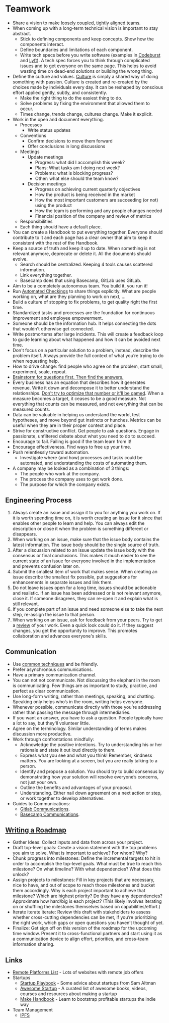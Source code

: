 # Teamwork

* Share a vision to make [loosely coupled, tightly aligned teams](https://labs.spotify.com/2014/03/27/spotify-engineering-culture-part-1/).
* When coming up with a long-term technical vision is important to stay abstract.
  * Stick to defining components and keep concepts. Show how the components interact.
  * Define boundaries and limitations of each component.
  * Write tech specs before you write software \(examples in [Codeburst](https://codeburst.io/on-writing-tech-specs-6404c9791159) and [Lyft](https://eng.lyft.com/awesome-tech-specs-86eea8e45bb9)\). A tech spec forces you to think through complicated issues and to get everyone on the same page. This helps to avoid wasting time on dead-end solutions or building the wrong thing.
* Define the culture and values. [Culture](https://github.com/bjeanes/culture/blob/master/culture_and_ethos.md) is simply a shared way of doing something with passion. Culture is created and re-created by the choices made by individuals every day. It can be reshaped by conscious effort applied gently, subtly, and consistently.
  * Make the right thing to do the easiest thing to do.
  * Solve problems by fixing the environment that allowed them to occur.
  * Times change, trends change, cultures change. Make it explicit.
* Work in the open and document everything.
  * Processes
    * Write status updates
  * Conventions
    * Confirm decisions to move them forward
    * Offer conclusions in long discussions
  * Meetings
    * Update meetings
      * Progress: what did I accomplish this week?
      * Plans: What tasks am I doing next week?
      * Problems: what is blocking progress?
      * Other: what else should the team know?
    * Decision meetings
      * Progress on achieving current quarterly objectives
      * How the product is being received in the market
      * How the most important customers are succeeding (or not) using the product
      * How the team is performing and any people changes needed
      * Financial position of the company and review of metrics
  * Responsibilities
  * Each thing should have a default place.
* You can create a Handbook to put everything together. Everyone should contribute to it and each page has a clear owner that aim to keep it consistent with the rest of the Handbook.
* Keep a source of truth and keep it up to date. When something is not relevant anymore, deprecate or delete it. All the documents should evolve.
  * Search should be centralized. Keeping 4 tools causes scattered information.
  * Link everything together.
  * Basecamp does that using Basecamp, GitLab uses GitLab.
* Aim to be a completely autonomous team. You build it, you run it!
* Run [Automated Checkings](https://basecamp.com/features/checkins) to share things explicitly. What are people working on, what are they planning to work on next, ...
* Build a culture of stopping to fix problems, to get quality right the first time.
* Standardized tasks and processes are the foundation for continuous improvement and employee empowerment.
* Someone should be the information hub. It helps connecting the dots that wouldn’t otherwise get connected.
* Write postmortems after large incidents. This will create a feedback loop to guide learning about what happened and how it can be avoided next time.
* Don't focus on a particular solution to a problem, instead, describe the problem itself. Always provide the full context of what you’re trying to do when requesting help.
* How to drive change: find people who agree on the problem, start small, experiment, scale, repeat.
* [Brainstorm for questions first. Then find the answers.](https://getpocket.com/explore/item/better-brainstorming)
* Every business has an equation that describes how it generates revenue. Write it down and decompose it to better understand the relationships. [Don't try to optimize that number or it'll be gamed](https://www.fast.ai/2019/09/24/metrics/). When a measure becomes a target, it ceases to be a good measure. Not everything that counts can be measured, and not everything that can be measured counts.
* Data can be valuable in helping us understand the world, test hypotheses, and move beyond gut instincts or hunches. Metrics can be useful when they are in their proper context and place.
* Strive for constructive conflict. Get people to ask questions. Engage in passionate, unfiltered debate about what you need to do to succeed.
* Encourage to fail. Failing is good if the team learn from it!
* Encourage effectiveness. Find ways to free up your time.
* Push relentlessly toward automation.
  * Investigate where \(and how\) processes and tasks could be automated, and understanding the costs of automating them.
* A company may be looked as a combination of 3 things:
  * The people who work at the company.
  * The process the company uses to get work done.
  * The purpose for which the company exists.

## Engineering Process

1. Always create an issue and assign it to you for anything you work on. If it is worth spending time on, it is worth creating an issue for it since that enables other people to learn and help. You can always edit the description or close it when the problem is something different or disappears.
2. When working on an issue, make sure that the issue body contains the latest information. The issue body should be the single source of truth.
3. After a discussion related to an issue update the issue body with the consensus or final conclusions. This makes it much easier to see the current state of an issue for everyone involved in the implementation and prevents confusion later on.
4. Submit the smallest item of work that makes sense. When creating an issue describe the smallest fix possible, put suggestions for enhancements in separate issues and link them.
5. Do not leave issues open for a long time, issues should be actionable and realistic. If an issue has been addressed or is not relevant anymore, close it. If someone disagrees, they can re-open it and explain what is still relevant.
6. If you complete part of an issue and need someone else to take the next step, re-assign the issue to that person.
7. When working on an issue, ask for feedback from your peers. Try to get a [review](https://github.com/thoughtbot/guides/tree/master/code-review) of your work. Even a quick look could do it. If they suggest changes, you get the opportunity to improve. This promotes collaboration and advances everyone's skills.

## Communication

* Use [common techniques](https://github.com/davidgasquez/handbook/blob/master/content/communications.md) and be friendly.
* Prefer asynchronous communications.
* Have a primary communication channel.
* You can not not communicate. Not discussing the elephant in the room is communicating. Few things are as important to study, practice, and perfect as clear communication.
* Use long-form writing, rather than meetings, speaking, and chatting. Speaking only helps who’s in the room, writing helps everyone.
* Whenever possible, communicate directly with those you're addressing rather than passing the message through intermediaries.
* If you want an answer, you have to ask a question. People typically have a lot to say, but they'll volunteer little.
* Agree on the terminology. Similar understanding of terms makes discussion more productive.
* Work through confrontations mindfully:
  * Acknowledge the positive intentions. Try to understanding his or her rationale and state it out loud directly to them.
  * Express what you see and what you think! Remember, kindness matters. You are looking at a screen, but you are really talking to a person.
  * Identify and propose a solution. You should try to build consensus by demonstrating how your solution will resolve everyone’s concerns, not just your own.
  * Outline the benefits and advantages of your proposal.
  * Understanding. Either nail down agreement on a next action or step, or work together to develop alternatives.
* Guides to Communications:
  * [Gitlab Communications](https://about.gitlab.com/handbook/communication/).
  * [Basecamp Communications](https://basecamp.com/guides/how-we-communicate).

## [Writing a Roadmap](https://github.com/ipfs/team-mgmt/blob/master/ROADMAP_HOW_TO.md)

* Gather Ideas: Collect inputs and data from across your project.
* Draft top-level goals: Create a vision statement with the top problems you aim to solve. What is important to achieve? For whom? Why?
* Chunk progress into milestones: Define the incremental targets to hit in order to accomplish the top-level goals. What must be true to reach this milestone? On what timeline? With what dependencies? What does this unlock?
* Assign projects to milestones: Fill in key projects that are necessary, nice to have, and out of scope to reach those milestones and bucket them accordingly. Why is each project important to achieve that milestone? Which are highest priority? Do they have any dependencies? Approximate how hard/big is each project? (This likely involves iterating on or shuffling the milestones themselves based on capabilities/effort.)
* Iterate iterate iterate: Review this draft with stakeholders to assess whether cross-cutting dependencies can be met, if you’re prioritizing the right work, which gaps or open questions you haven’t thought of yet.
* Finalize: Get sign off on this version of the roadmap for the upcoming time window. Present it to cross-functional partners and start using it as a communication device to align effort, priorities, and cross-team information sharing.

## Links

* [Remote Platforms List](https://docs.google.com/spreadsheets/d/1JfNAbUX_lN9K3MCNHO15GJtJ5qpk7H9Cl3xTBwv2FR8/htmlview) - Lots of websites with remote job offers
* Startups
  * [Startup Playbook](https://playbook.samaltman.com/) - Some advice about startups from Sam Altman
  * [Awesome Startup](https://github.com/KrishMunot/awesome-startup) - A curated list of awesome books, videos, courses and resources about making a startup
  * [Make Handbook](https://makebook.io/) - Learn to bootstrap profitable startups the indie way
* Team Management
  * [IPFS](https://github.com/ipfs/team-mgmt)
